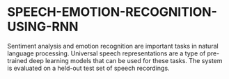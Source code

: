 # SPEECH-EMOTION-RECOGNITION-USING-RNN
Sentiment analysis and emotion recognition are important tasks in natural language processing. Universal speech representations are a type of pre-trained deep learning models that can be used for these tasks. The system is evaluated on a held-out test set of speech recordings.
